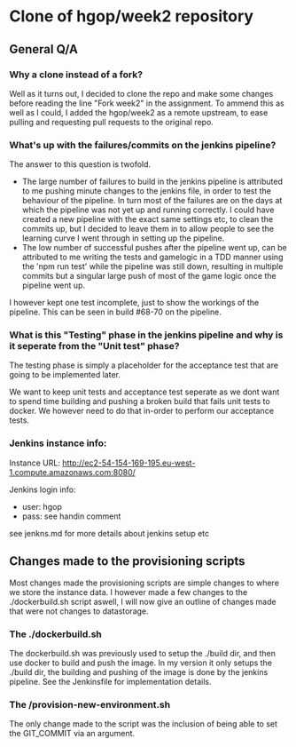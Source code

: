 # Clone of hgop/week2 repository
## General Q/A

### Why a clone instead of a fork?
Well as it turns out, I decided to clone the repo and make some changes before reading the line "Fork week2" in the assignment.
To ammend this as well as I could, I added the hgop/week2 as a remote upstream, to ease pulling and requesting pull requests to the original repo.

### What's up with the failures/commits on the jenkins pipeline?
The answer to this question is twofold.

- The large number of failures to build in the jenkins pipeline is attributed to me pushing minute changes to the jenkins file, in order to test the behaviour of the pipeline. In turn most of the failures are on the days at which the pipeline was not yet up and running correctly. I could have created a new pipeline with the exact same settings etc, to clean the commits up, but I decided to leave them in to allow people to see the learning curve I went through in setting up the pipeline.
- The low number of successful pushes after the pipeline went up, can be attributed to me writing the tests and gamelogic in a TDD manner using the 'npm run test' while the pipeline was still down, resulting in multiple commits but a singular large push of most of the game logic once the pipeline went up.

I however kept one test incomplete, just to show the workings of the pipeline. This can be seen in build #68-70 on the pipeline.

### What is this "Testing" phase in the jenkins pipeline and why is it seperate from the "Unit test" phase?
The testing phase is simply a placeholder for the acceptance test that are going to be implemented later.

We want to keep unit tests and acceptance test seperate as we dont want to spend time building and pushing a broken build that fails unit tests to docker. We however need to do that in-order to perform our acceptance tests.

### Jenkins instance info:

Instance URL: http://ec2-54-154-169-195.eu-west-1.compute.amazonaws.com:8080/
 
Jenkins login info:
- user: hgop
- pass: see handin comment

see jenkns.md for more details about jenkins setup etc

## Changes made to the provisioning scripts
Most changes made the provisioning scripts are simple changes to where we store the instance data.
I however made a few changes to the ./dockerbuild.sh script aswell, I will now give an outline of changes made that were not changes to datastorage.

### The ./dockerbuild.sh
The dockerbuild.sh was previously used to setup the ./build dir, and then use docker to build and push the image. In my version it only setups the ./build dir, the building and pushing of the image is done by the jenkins pipeline. See the Jenkinsfile for implementation details.

### The /provision-new-environment.sh
The only change made to the script was the inclusion of being able to set the GIT\_COMMIT via an argument.
